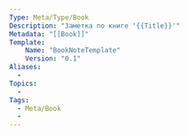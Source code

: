 ```yaml
---
Type: Meta/Type/Book
Description: "Заметка по книге '{{Title}}'"
Metadata: "[[Book]]"
Template:
    Name: "BookNoteTemplate"
    Version: "0.1"
Aliases:
  -
Topics:
  - 
Tags:
  - Meta/Book
  - 
---
```

